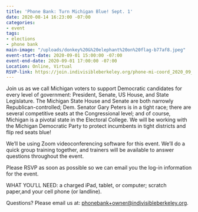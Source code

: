 ```yaml
---
title: 'Phone Bank: Turn Michigan Blue! Sept. 1'
date: 2020-08-14 16:23:00 -07:00
categories:
- event
tags:
- elections
- phone bank
main-image: "/uploads/donkey%20&%20elephant%20on%20flag-b77af8.jpeg"
event-start-date: 2020-09-01 15:00:00 -07:00
event-end-date: 2020-09-01 17:00:00 -07:00
Location: Online, Virtual
RSVP-link: https://join.indivisibleberkeley.org/phone-mi-coord_2020_09_01
---
```


Join us as we call Michigan voters to support Democratic candidates for every level of government: President, Senate, US House, and State Legislature. The Michigan State House and Senate are both narrowly Republican-controlled; Dem. Senator Gary Peters is in a tight race; there are several competitive seats at the Congressional level; and of course, Michigan is a pivotal state in the Electoral College. We will be working with the Michigan Democratic Party to protect incumbents in tight districts and flip red seats blue!

We’ll be using Zoom videoconferencing software for this event. We’ll do a quick group training together, and trainers will be available to answer questions throughout the event.

Please RSVP as soon as possible so we can email you the log-in information for the event.

WHAT YOU’LL NEED: a charged iPad, tablet, or computer; scratch paper,and your cell phone (or landline).

Questions? Please email us at: [phonebank\+owner@indivisibleberkeley.org](mailto:phonebank\+owner@indivisibleberkeley.org).
